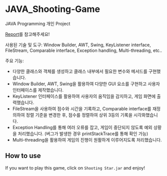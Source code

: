 # JAVA_Shooting-Game

JAVA Programming 개인 Project

[Report](/shooting%20game_report.pdf)를 참고해주세요!

사용된 기술 및 도구: Window Builder, AWT, Swing, KeyListener interface, FileStream, Comparable interface, Exception handling, Multi-threading, etc..

주요 기능:

-   다양한 클래스와 객체를 생성하고 클래스 내부에서 필요한 변수와 메서드를 구현했습니다.
-   Window Builder, AWT, Swing을 활용하여 다양한 GUI 요소를 구현하고 사용자 인터페이스를 제작했습니다.
-   KeyListener 인터페이스를 활용하여 사용자의 움직임을 감지하고, 게임 화면에 출력했습니다.
-   FileStream을 사용하여 점수와 시간을 기록하고, Comparable interface를 재정의하여 정렬 기준을 변경한 후, 점수를 정렬하여 상위 3등의 기록을 시각화했습니다.
-   Exception Handling를 통해 여러 오류를 잡고, 게임이 중단되지 않도록 예외 상황을 처리했습니다. (버그가 발생한 경우 printStackTrace를 통해 확인 가능)
-   Multi-threading을 활용하여 게임의 진행이 원활하게 이루어지도록 처리했습니다.

## How to use

If you want to play this game, click on `Shooting Star.jar` and enjoy!
